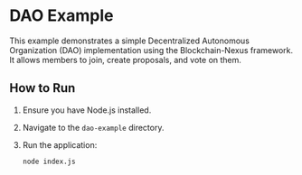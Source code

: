 # DAO Example

This example demonstrates a simple Decentralized Autonomous Organization (DAO) implementation using the Blockchain-Nexus framework. It allows members to join, create proposals, and vote on them.

## How to Run

1. Ensure you have Node.js installed.
2. Navigate to the `dao-example` directory.
3. Run the application:

   ```bash
   node index.js
